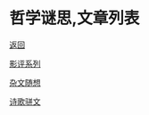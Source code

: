 

# 哲学谜思,文章列表

[返回](/)

[影评系列](/life/movie/)

[杂文随想](/life/arch/)

[诗歌骈文](/life/poem/)

<list></list>